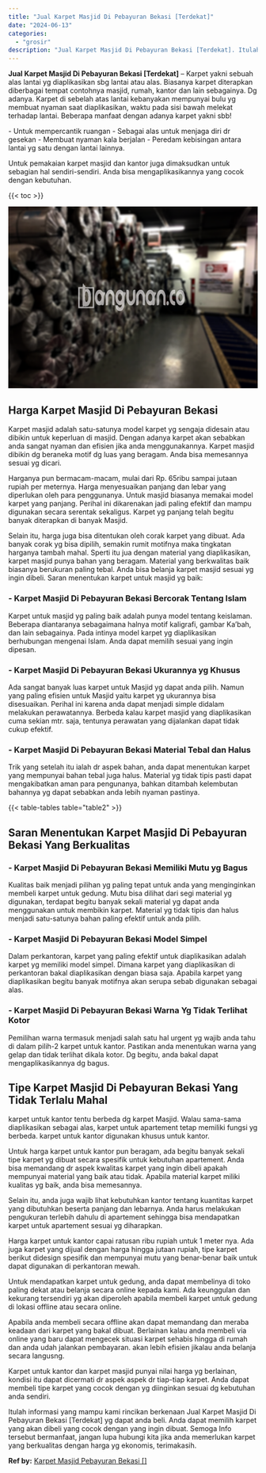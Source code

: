 ```yaml
---
title: "Jual Karpet Masjid Di Pebayuran Bekasi [Terdekat]"
date: "2024-06-13"
categories: 
  - "grosir"
description: "Jual Karpet Masjid Di Pebayuran Bekasi [Terdekat]. Itulah informasi yang mampu kami rincikan berkenaan Jual Karpet Masjid Di Pebayuran Bekasi [Terdekat] yg..."
---
```


**Jual Karpet Masjid Di Pebayuran Bekasi \[Terdekat\]** – Karpet yakni sebuah alas lantai yg diaplikasikan sbg lantai atau alas. Biasanya karpet diterapkan diberbagai tempat contohnya masjid, rumah, kantor dan lain sebagainya. Dg adanya. Karpet di sebelah atas lantai kebanyakan mempunyai bulu yg membuat nyaman saat diaplikasikan, waktu pada sisi bawah melekat terhadap lantai. Beberapa manfaat dengan adanya karpet yakni sbb!

\- Untuk mempercantik ruangan - Sebagai alas untuk menjaga diri dr gesekan - Membuat nyaman kala berjalan - Peredam kebisingan antara lantai yg satu dengan lantai lainnya.

Untuk pemakaian karpet masjid dan kantor juga dimaksudkan untuk sebagian hal sendiri-sendiri. Anda bisa mengaplikasikannya yang cocok dengan kebutuhan.

{{< toc >}}

![](/images/grosir-karpet-murah-01.png)

## Harga Karpet Masjid Di Pebayuran Bekasi

Karpet masjid adalah satu-satunya model karpet yg sengaja didesain atau dibikin untuk keperluan di masjid. Dengan adanya karpet akan sebabkan anda sangat nyaman dan efisien jika anda menggunakannya. Karpet masjid dibikin dg beraneka motif dg luas yang beragam. Anda bisa memesannya sesuai yg dicari.

Harganya pun bermacam-macam, mulai dari Rp. 65ribu sampai jutaan rupiah per meternya. Harga menyesuaikan panjang dan lebar yang diperlukan oleh para penggunanya. Untuk masjid biasanya memakai model karpet yang panjang. Perihal ini dikarenakan jadi paling efektif dan mampu digunakan secara serentak sekaligus. Karpet yg panjang telah begitu banyak diterapkan di banyak Masjid.

Selain itu, harga juga bisa ditentukan oleh corak karpet yang dibuat. Ada banyak corak yg bisa dipilih, semakin rumit motifnya maka tingkatan harganya tambah mahal. Sperti itu jua dengan material yang diaplikasikan, karpet masjid punya bahan yang beragam. Material yang berkwalitas baik biasanya berukuran paling tebal. Anda bisa belanja karpet masjid sesuai yg ingin dibeli. Saran menentukan karpet untuk masjid yg baik:

### \- Karpet Masjid Di Pebayuran Bekasi Bercorak Tentang Islam

Karpet untuk masjid yg paling baik adalah punya model tentang keislaman. Beberapa diantaranya sebagaimana halnya motif kaligrafi, gambar Ka’bah, dan lain sebagainya. Pada intinya model karpet yg diaplikasikan berhubungan mengenai Islam. Anda dapat memilih sesuai yang ingin dipesan.

### \- Karpet Masjid Di Pebayuran Bekasi Ukurannya yg Khusus

Ada sangat banyak luas karpet untuk Masjid yg dapat anda pilih. Namun yang paling efisien untuk Masjid yaitu karpet yg ukurannya bisa disesuaikan. Perihal ini karena anda dapat menjadi simple didalam melakukan perawatannya. Berbeda kalau karpet masjid yang diaplikasikan cuma sekian mtr. saja, tentunya perawatan yang dijalankan dapat tidak cukup efektif.

### \- Karpet Masjid Di Pebayuran Bekasi Material Tebal dan Halus

Trik yang setelah itu ialah dr aspek bahan, anda dapat menentukan karpet yang mempunyai bahan tebal juga halus. Material yg tidak tipis pasti dapat mengakibatkan aman para pengunanya, bahkan ditambah kelembutan bahannya yg dapat sebabkan anda lebih nyaman pastinya.

{{< table-tables table="table2" >}}

## Saran Menentukan Karpet Masjid Di Pebayuran Bekasi Yang Berkualitas

### \- Karpet Masjid Di Pebayuran Bekasi Memiliki Mutu yg Bagus

Kualitas baik menjadi pilihan yg paling tepat untuk anda yang menginginkan membeli karpet untuk gedung. Mutu bisa dilihat dari segi material yg digunakan, terdapat begitu banyak sekali material yg dapat anda menggunakan untuk membikin karpet. Material yg tidak tipis dan halus menjadi satu-satunya bahan paling efektif untuk anda pilih.

### \- Karpet Masjid Di Pebayuran Bekasi Model Simpel

Dalam perkantoran, karpet yang paling efektif untuk diaplikasikan adalah karpet yg memiliki model simpel. Dimana karpet yang diaplikasikan di perkantoran bakal diaplikasikan dengan biasa saja. Apabila karpet yang diaplikasikan begitu banyak motifnya akan serupa sebab digunakan sebagai alas.

### \- Karpet Masjid Di Pebayuran Bekasi Warna Yg Tidak Terlihat Kotor

Pemilihan warna termasuk menjadi salah satu hal urgent yg wajib anda tahu di dalam pilih-2 karpet untuk kantor. Pastikan anda menentukan warna yang gelap dan tidak terlihat dikala kotor. Dg begitu, anda bakal dapat mengaplikasikannya dg bagus.

## Tipe Karpet Masjid Di Pebayuran Bekasi Yang Tidak Terlalu Mahal

karpet untuk kantor tentu berbeda dg karpet Masjid. Walau sama-sama diaplikasikan sebagai alas, karpet untuk apartement tetap memiliki fungsi yg berbeda. karpet untuk kantor digunakan khusus untuk kantor.

Untuk harga karpet untuk kantor pun beragam, ada begitu banyak sekali tipe karpet yg dibuat secara spesifik untuk kebutuhan apartement. Anda bisa memandang dr aspek kwalitas karpet yang ingin dibeli apakah mempunyai material yang baik atau tidak. Apabila material karpet miliki kualitas yg baik, anda bisa memesannya.

Selain itu, anda juga wajib lihat kebutuhkan kantor tentang kuantitas karpet yang dibutuhkan beserta panjang dan lebarnya. Anda harus melakukan pengukuran terlebih dahulu di apartement sehingga bisa mendapatkan karpet untuk apartement sesuai yg diharapkan.

Harga karpet untuk kantor capai ratusan ribu rupiah untuk 1 meter nya. Ada juga karpet yang dijual dengan harga hingga jutaan rupiah, tipe karpet berikut didesign spesifik dan mempunyai mutu yang benar-benar baik untuk dapat digunakan di perkantoran mewah.

Untuk mendapatkan karpet untuk gedung, anda dapat membelinya di toko paling dekat atau belanja secara online kepada kami. Ada keunggulan dan kekurang tersendiri yg akan diperoleh apabila membeli karpet untuk gedung di lokasi offline atau secara online.

Apabila anda membeli secara offline akan dapat memandang dan meraba keadaan dari karpet yang bakal dibuat. Berlainan kalau anda membeli via online yang baru dapat mengecek situasi karpet sehabis hingga di rumah dan anda udah jalankan pembayaran. akan lebih efisien jikalau anda belanja secara langusng.

Karpet untuk kantor dan karpet masjid punyai nilai harga yg berlainan, kondisi itu dapat dicermati dr aspek aspek dr tiap-tiap karpet. Anda dapat membeli tipe karpet yang cocok dengan yg diinginkan sesuai dg kebutuhan anda sendiri.

Itulah informasi yang mampu kami rincikan berkenaan Jual Karpet Masjid Di Pebayuran Bekasi \[Terdekat\] yg dapat anda beli. Anda dapat memilih karpet yang akan dibeli yang cocok dengan yang ingin dibuat. Semoga Info tersebut bermanfaat, jangan lupa hubungi kita jika anda memerlukan karpet yang berkualitas dengan harga yg ekonomis, terimakasih.

**Ref by:**  [Karpet Masjid Pebayuran Bekasi []](https://id.wikipedia.org/wiki/Karpet)
